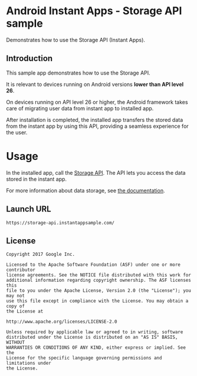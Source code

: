 # Android Instant Apps - Storage API sample
Demonstrates how to use the Storage API (Instant Apps).

## Introduction
This sample app demonstrates how to use the Storage API.

It is relevant to devices running on Android versions
**lower than API level 26**.

On devices running on API level 26 or higher, the Android framework takes
care of migrating user data from instant app to installed app.

After installation is completed, the installed app transfers the stored data
from the instant app by using this API, providing a seamless experience for the user.

# Usage

In the installed app, call the [Storage API](https://developers.google.com/android/reference/com/google/android/gms/instantapps/InstantAppsClient.html#getInstantAppData()).
The API lets you access the data stored in the instant app.

For more information about data storage, see [the documentation](https://developers.google.com/android/reference/com/google/android/gms/instantapps/InstantAppsClient.html#getInstantAppData()).

## Launch URL

`https://storage-api.instantappsample.com/`

## License

```
Copyright 2017 Google Inc.

Licensed to the Apache Software Foundation (ASF) under one or more contributor
license agreements. See the NOTICE file distributed with this work for
additional information regarding copyright ownership. The ASF licenses this
file to you under the Apache License, Version 2.0 (the "License"); you may not
use this file except in compliance with the License. You may obtain a copy of
the License at

http://www.apache.org/licenses/LICENSE-2.0

Unless required by applicable law or agreed to in writing, software
distributed under the License is distributed on an "AS IS" BASIS, WITHOUT
WARRANTIES OR CONDITIONS OF ANY KIND, either express or implied. See the
License for the specific language governing permissions and limitations under
the License.
```

